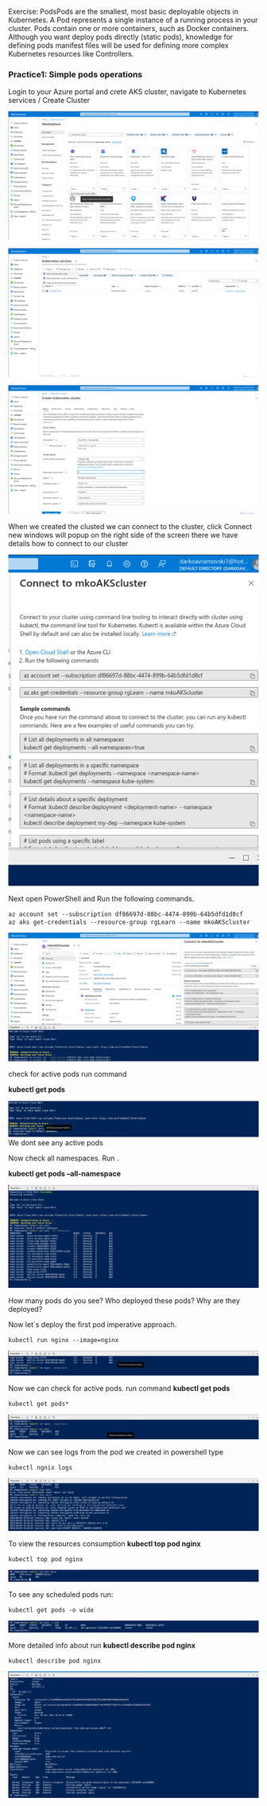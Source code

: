 


Exercise: PodsPods are the smallest, most basic deployable objects in Kubernetes. A Pod represents a single instance of a running process in your cluster. Pods contain one or more containers, such as Docker containers. Although you want deploy pods directly (static pods), knowledge for defining pods manifest files will be used for defining more complex Kubernetes resources like Controllers.

### Practice1: Simple pods operations


Login to your Azure portal and crete AKS cluster, navigate to Kubernetes services / Create Cluster


![Create cluster k8](./images/1.png "")

![Create cluster k8](./images/2.png "Create cluster ")

![Create cluster k8](./images/3.png "Create cluster ")

When we created the clusted we can connect to the cluster, click Connect new windows will popup on the right side of the screen there we have details how to connect to our cluster

![Create cluster k8](./images/5.png "Create cluster ")


Next open PowerShell and Run the following commands.

    az account set --subscription df86697d-88bc-4474-899b-64b5dfd1d8cf
    az aks get-credentials --resource-group rgLearn --name mkoAKScluster


![Create cluster k8](./images/4.png "Create cluster ")


check for active pods run command

**kubectl get pods**


![Create cluster k8](./images/6.png "Create cluster ")
We dont see any active pods

Now check all namespaces. Run .
    
**kubectl get pods –all-namespace**

![Create cluster k8](./images/7.png "Create cluster ")

How many pods do you see? Who deployed these pods? Why are they deployed? 

Now let`s deploy the first pod imperative approach. 

    kubectl run nginx --image=nginx


![Create cluster k8](./images/8.png "Create cluster ")

Now we can check for active pods. run command **kubectl get pods**

    kubectl get pods*

![Create cluster k8](./images/9.png "Create cluster ")

Now we can see logs from the pod we created in powershell type

    kubectl ngnix logs

![Create cluster k8](./images/10.png "Create cluster ")

To view the resources consumption **kubectl top pod nginx**

    kubectl top pod nginx

![Create cluster k8](./images/11.png "Create cluster ")

To see any scheduled pods run:
    
    kubectl get pods -o wide

![Create cluster k8](./images/12.png "Create cluster ")

More detailed info about run **kubectl describe pod nginx**

    kubectl describe pod nginx

![Create cluster k8](./images/13.png "Create cluster ")

